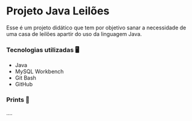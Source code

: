 # Projeto Java Leilões
Esse é um projeto didático que tem por objetivo sanar a necessidade de uma casa de leilões apartir do uso da linguagem Java.

### Tecnologias utilizadas 🖥
- Java
- MySQL Workbench
- Git Bash
- GitHub

### Prints 🌆
....
